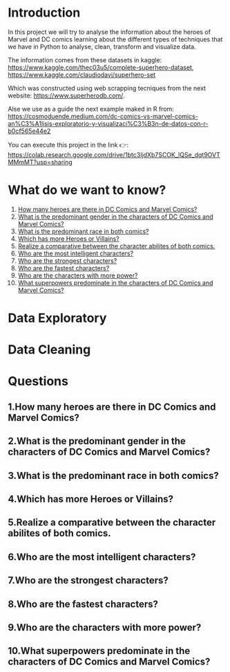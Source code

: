 # Introduction


In this project we will try to analyse the information about the heroes of Marvel and DC comics learning about the different types of techniques that we have in Python to analyse, clean, transform and visualize data.

The information comes from these datasets in kaggle:
https://www.kaggle.com/thec03u5/complete-superhero-dataset, 
https://www.kaggle.com/claudiodavi/superhero-set

Which was constructed using web scrapping tecniques from the next website: https://www.superherodb.com/.

Alse we use as a guide the next example maked in R from: https://cosmoduende.medium.com/dc-comics-vs-marvel-comics-an%C3%A1lisis-exploratorio-y-visualizaci%C3%B3n-de-datos-con-r-b0cf565e44e2

You can execute this project in the link 👉: https://colab.research.google.com/drive/1btc3IjdXb7SCOK_lQSe_dqt9OVTMMmMT?usp=sharing

# What do we want to know?
1. [How many heroes are there in DC Comics and Marvel Comics?](https://github.com/sergi0gs/Marvel_vs_DC/blob/main/README.md#how-many-heroes-are-there-in-dc-comics-and-marvel-comics) 
2. [What is the predominant gender in the characters of DC Comics and Marvel Comics?](https://github.com/sergi0gs/Marvel_vs_DC/blob/main/README.md#what-is-the-predominant-gender-in-the-characters-of-dc-comics-and-marvel-comics)
3. [What is the predominant race in both comics?](https://github.com/sergi0gs/Marvel_vs_DC/blob/main/README.md#what-is-the-predominant-race-in-both-comics)
4. [Which has more Heroes or Villains?](https://github.com/sergi0gs/Marvel_vs_DC#which-has-more-heroes-or-villains)
5. [Realize a comparative between the character abilites of both comics.](https://github.com/sergi0gs/Marvel_vs_DC#realize-a-comparative-between-the-character-abilites-of-both-comics)
6. [Who are the most intelligent characters?](https://github.com/sergi0gs/Marvel_vs_DC#who-are-the-most-intelligent-characters)
7. [Who are the strongest characters?](https://github.com/sergi0gs/Marvel_vs_DC#who-are-the-strongest-characters)
8. [Who are the fastest characters?](https://github.com/sergi0gs/Marvel_vs_DC#who-are-the-fastest-characters)
9. [Who are the characters with more power?](https://github.com/sergi0gs/Marvel_vs_DC#who-are-the-characters-with-more-power)
10. [What superpowers predominate in the characters of DC Comics and Marvel Comics?](https://github.com/sergi0gs/Marvel_vs_DC#what-superpowers-predominate-in-the-characters-of-dc-comics-and-marvel-comics)

# Data Exploratory
# Data Cleaning
# Questions 
## 1.How many heroes are there in DC Comics and Marvel Comics?
## 2.What is the predominant gender in the characters of DC Comics and Marvel Comics?
## 3.What is the predominant race in both comics?
## 4.Which has more Heroes or Villains?
## 5.Realize a comparative between the character abilites of both comics.
## 6.Who are the most intelligent characters?
## 7.Who are the strongest characters?
## 8.Who are the fastest characters?
## 9.Who are the characters with more power?
## 10.What superpowers predominate in the characters of DC Comics and Marvel Comics?
